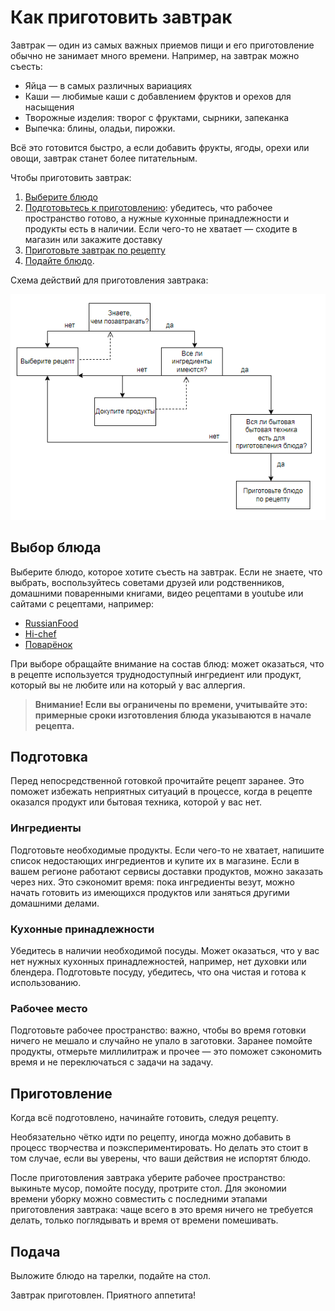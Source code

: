 # Как приготовить завтрак
Завтрак — один из самых важных приемов пищи и его приготовление обычно не занимает много времени. Например, на завтрак можно съесть:

* Яйца — в самых различных вариациях
* Каши — любимые каши с добавлением фруктов и орехов для насыщения
* Творожные изделия: творог с фруктами, сырники, запеканка
* Выпечка: блины, оладьи, пирожки.

Всё это готовится быстро, а если добавить фрукты, ягоды, орехи или овощи, завтрак станет более питательным. 

Чтобы приготовить завтрак:

1. [Выберите блюдо](#Выбор-блюда)
2. [Подготовьтесь к приготовлению](#Подготовка): убедитесь, что рабочее пространство готово, а нужные кухонные принадлежности и продукты есть в наличии. Если чего-то не хватает — сходите в магазин или закажите доставку
3. [Приготовьте завтрак по рецепту](#Приготовление)
4. [Подайте блюдо](#Подача).

Схема действий для приготовления завтрака:

![Схема приготовления](https://github.com/sowildberry/breakfast/blob/main/breakfast-scheme.png)

## Выбор блюда 
Выберите блюдо, которое хотите съесть на завтрак. Если не знаете, что выбрать, воспользуйтесь советами друзей или родственников, домашними поваренными книгами, видео рецептами в youtube или сайтами с рецептами, например:
* [RussianFood](https://www.russianfood.com/recipes/)
* [Hi-chef](https://hi-chef.ru/)
* [Поварёнок](https://www.povarenok.ru/recipes/)

При выборе обращайте внимание на состав блюд: может оказаться, что в рецепте используется труднодоступный ингредиент или продукт, который вы не любите или на который у вас аллергия.

> **Внимание! Если вы ограничены по времени, учитывайте это: примерные сроки изготовления блюда указываются в начале рецепта.**
## Подготовка
Перед непосредственной готовкой прочитайте рецепт заранее. Это поможет избежать неприятных ситуаций в процессе, когда в рецепте оказался продукт или бытовая техника, которой у вас нет. 
### Ингредиенты
Подготовьте необходимые продукты. Если чего-то не хватает, напишите список недостающих ингредиентов и купите их в магазине.
Если в вашем регионе работают сервисы доставки продуктов, можно заказать через них. Это сэкономит время: пока ингредиенты везут, можно начать готовить из имеющихся продуктов или заняться другими домашними делами.
### Кухонные принадлежности
Убедитесь в наличии необходимой посуды. Может оказаться, что у вас нет нужных кухонных принадлежностей, например, нет духовки или блендера. Подготовьте посуду, убедитесь, что она чистая и готова к использованию.
### Рабочее место
Подготовьте рабочее пространство: важно, чтобы во время готовки ничего не мешало и случайно не упало в заготовки.
Заранее помойте продукты, отмерьте миллилитраж и прочее — это поможет сэкономить время и не переключаться с задачи на задачу.
## Приготовление
Когда всё подготовлено, начинайте готовить, следуя рецепту.

Необязательно чётко идти по рецепту, иногда можно добавить в процесс творчества и поэкспериментировать. Но делать это стоит в том случае, если вы уверены, что ваши действия не испортят блюдо.

После приготовления завтрака уберите рабочее пространство: выкиньте мусор, помойте посуду, протрите стол. Для экономии времени уборку можно совместить с последними этапами приготовления завтрака: чаще всего в это время ничего не требуется делать, только поглядывать и время от времени помешивать.
## Подача
Выложите блюдо на тарелки, подайте на стол.

Завтрак приготовлен. Приятного аппетита!
